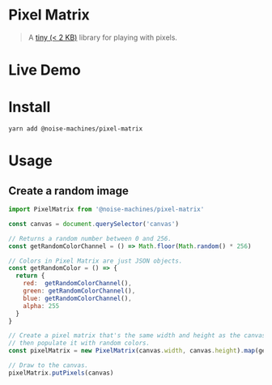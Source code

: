 # Pixel Matrix
> A [tiny (< 2 KB)](https://bundlephobia.com/result?p=@noise-machines/pixel-matrix) library for playing with pixels.

# Live Demo


# Install

`yarn add @noise-machines/pixel-matrix`

# Usage

## Create a random image

```js
import PixelMatrix from '@noise-machines/pixel-matrix'

const canvas = document.querySelector('canvas')

// Returns a random number between 0 and 256.
const getRandomColorChannel = () => Math.floor(Math.random() * 256)

// Colors in Pixel Matrix are just JSON objects.
const getRandomColor = () => {
  return {
    red:  getRandomColorChannel(),
    green: getRandomColorChannel(),
    blue: getRandomColorChannel(),
    alpha: 255
  }
}

// Create a pixel matrix that's the same width and height as the canvas,
// then populate it with random colors.
const pixelMatrix = new PixelMatrix(canvas.width, canvas.height).map(getRandomColor)

// Draw to the canvas.
pixelMatrix.putPixels(canvas)
```